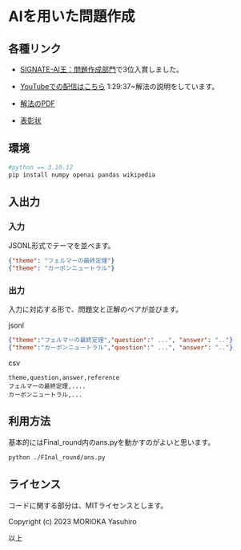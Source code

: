 # AIを用いた問題作成
## 各種リンク
- [SIGNATE-AI王：問題作成部門](https://signate.jp/competitions/1234)で3位入賞しました。

- [YouTubeでの配信はこちら](https://www.youtube.com/watch?v=5pT5t6e_bLo&t=5448s) 1:29:37~解法の説明をしています。

- [解法のPDF](https://github.com/kosirobwada/AI_Problem_Generate_Competition/blob/main/SIGNATE%20AI%E7%8E%8B.pdf)

- [表彰状](https://github.com/kosirobwada/AI_Problem_Generate_Competition/blob/main/AIoh4_certificate_m3.pdf)
## 環境

```bash
#python == 3.10.12
pip install numpy openai pandas wikipedia

```

## 入出力

### 入力

JSONL形式でテーマを並べます。

```json
{"theme": "フェルマーの最終定理"} 
{"theme": "カーボンニュートラル"}
```

### 出力

入力に対応する形で、問題文と正解のペアが並びます。

jsonl
```json
{"theme":"フェルマーの最終定理","question":" ...", "answer": ".."}
{"theme":"カーボンニュートラル","question":" ...", "answer": ".."}
```

csv
```csv
theme,question,answer,reference
フェルマーの最終定理,....
カーボンニュートラル,...
```


## 利用方法
基本的にはFinal_round内のans.pyを動かすのがよいと思います。
```bash
python ./FInal_round/ans.py
```


## ライセンス

コードに関する部分は、MITライセンスとします。

Copyright (c) 2023 MORIOKA Yasuhiro

以上
